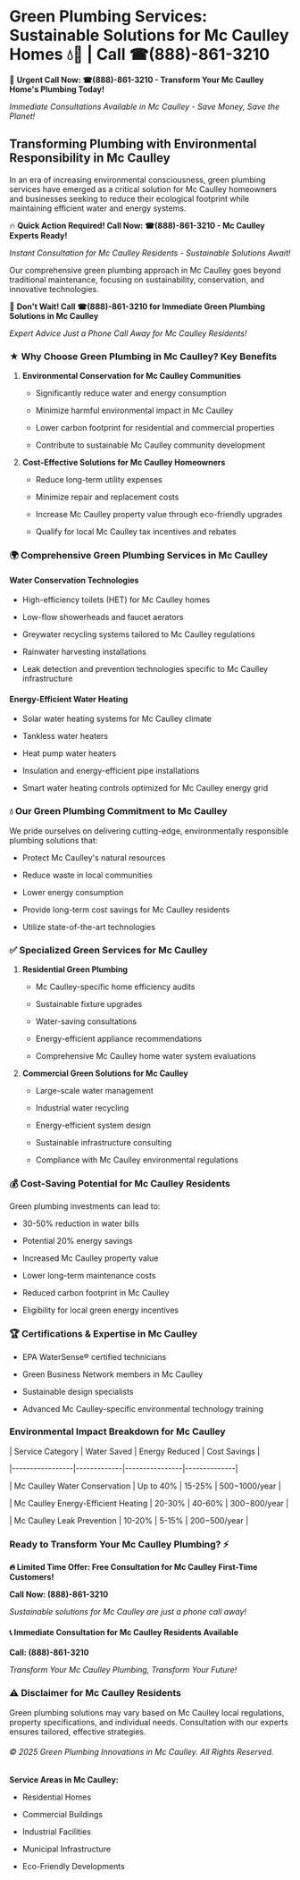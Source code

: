 # Green Plumbing Services: Sustainable Solutions for Mc Caulley Homes 💧🌿 | Call ☎(888)-861-3210

🚨 **Urgent Call Now: ☎(888)-861-3210 - Transform Your Mc Caulley Home's Plumbing Today!**
*Immediate Consultations Available in Mc Caulley - Save Money, Save the Planet!*

## Transforming Plumbing with Environmental Responsibility in Mc Caulley

In an era of increasing environmental consciousness, green plumbing services have emerged as a critical solution for Mc Caulley homeowners and businesses seeking to reduce their ecological footprint while maintaining efficient water and energy systems. 

🔥 **Quick Action Required! Call Now: ☎(888)-861-3210 - Mc Caulley Experts Ready!**
*Instant Consultation for Mc Caulley Residents - Sustainable Solutions Await!*

Our comprehensive green plumbing approach in Mc Caulley goes beyond traditional maintenance, focusing on sustainability, conservation, and innovative technologies.

🚨 **Don't Wait! Call ☎(888)-861-3210 for Immediate Green Plumbing Solutions in Mc Caulley**
*Expert Advice Just a Phone Call Away for Mc Caulley Residents!*

### ★ Why Choose Green Plumbing in Mc Caulley? Key Benefits

1. **Environmental Conservation for Mc Caulley Communities** 
   - Significantly reduce water and energy consumption
   - Minimize harmful environmental impact in Mc Caulley
   - Lower carbon footprint for residential and commercial properties
   - Contribute to sustainable Mc Caulley community development

2. **Cost-Effective Solutions for Mc Caulley Homeowners** 
   - Reduce long-term utility expenses
   - Minimize repair and replacement costs
   - Increase Mc Caulley property value through eco-friendly upgrades
   - Qualify for local Mc Caulley tax incentives and rebates

### 🌍 Comprehensive Green Plumbing Services in Mc Caulley

#### Water Conservation Technologies
- High-efficiency toilets (HET) for Mc Caulley homes
- Low-flow showerheads and faucet aerators
- Greywater recycling systems tailored to Mc Caulley regulations
- Rainwater harvesting installations
- Leak detection and prevention technologies specific to Mc Caulley infrastructure

#### Energy-Efficient Water Heating
- Solar water heating systems for Mc Caulley climate
- Tankless water heaters
- Heat pump water heaters
- Insulation and energy-efficient pipe installations
- Smart water heating controls optimized for Mc Caulley energy grid

### 💧 Our Green Plumbing Commitment to Mc Caulley

We pride ourselves on delivering cutting-edge, environmentally responsible plumbing solutions that:
- Protect Mc Caulley's natural resources
- Reduce waste in local communities
- Lower energy consumption
- Provide long-term cost savings for Mc Caulley residents
- Utilize state-of-the-art technologies

### ✅ Specialized Green Services for Mc Caulley

1. **Residential Green Plumbing**
   - Mc Caulley-specific home efficiency audits
   - Sustainable fixture upgrades
   - Water-saving consultations
   - Energy-efficient appliance recommendations
   - Comprehensive Mc Caulley home water system evaluations

2. **Commercial Green Solutions for Mc Caulley**
   - Large-scale water management
   - Industrial water recycling
   - Energy-efficient system design
   - Sustainable infrastructure consulting
   - Compliance with Mc Caulley environmental regulations

### 💰 Cost-Saving Potential for Mc Caulley Residents

Green plumbing investments can lead to:
- 30-50% reduction in water bills
- Potential 20% energy savings
- Increased Mc Caulley property value
- Lower long-term maintenance costs
- Reduced carbon footprint in Mc Caulley
- Eligibility for local green energy incentives

### 🏆 Certifications & Expertise in Mc Caulley

- EPA WaterSense® certified technicians
- Green Business Network members in Mc Caulley
- Sustainable design specialists
- Advanced Mc Caulley-specific environmental technology training

### Environmental Impact Breakdown for Mc Caulley

| Service Category | Water Saved | Energy Reduced | Cost Savings |
|-----------------|-------------|----------------|--------------|
| Mc Caulley Water Conservation | Up to 40% | 15-25% | $500-$1000/year |
| Mc Caulley Energy-Efficient Heating | 20-30% | 40-60% | $300-$800/year |
| Mc Caulley Leak Prevention | 10-20% | 5-15% | $200-$500/year |

### Ready to Transform Your Mc Caulley Plumbing? ⚡

**🔥 Limited Time Offer: Free Consultation for Mc Caulley First-Time Customers!**

**Call Now: (888)-861-3210**
*Sustainable solutions for Mc Caulley are just a phone call away!*

#### 📞 Immediate Consultation for Mc Caulley Residents Available

**Call: (888)-861-3210**
*Transform Your Mc Caulley Plumbing, Transform Your Future!*

### ⚠️ Disclaimer for Mc Caulley Residents

Green plumbing solutions may vary based on Mc Caulley local regulations, property specifications, and individual needs. Consultation with our experts ensures tailored, effective strategies.

###### © 2025 Green Plumbing Innovations in Mc Caulley. All Rights Reserved.

**Service Areas in Mc Caulley:** 
- Residential Homes
- Commercial Buildings
- Industrial Facilities
- Municipal Infrastructure
- Eco-Friendly Developments